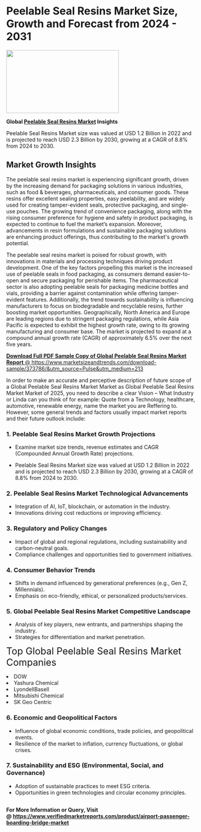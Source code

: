 <H1>Peelable Seal Resins Market Size, Growth and Forecast from 2024 - 2031</H1><img class="aligncenter size-medium wp-image-584254" src="https://thirdeyenews.in/wp-content/uploads/2024/09/Global-Market-Research-300x168.jpeg" alt="" width="300" height="168" /><p><strong>Global&nbsp;<a href="https://www.marketsizeandtrends.com/download-sample/373786/&amp;utm_source=Pulse&amp;utm_medium=213">Peelable Seal Resins Market</a> Insights</strong></p><p>Peelable Seal Resins Market size was valued at USD 1.2 Billion in 2022 and is projected to reach USD 2.3 Billion by 2030, growing at a CAGR of 8.8% from 2024 to 2030.</p><p><h2>Market Growth Insights</h2> <p>The peelable seal resins market is experiencing significant growth, driven by the increasing demand for packaging solutions in various industries, such as food & beverages, pharmaceuticals, and consumer goods. These resins offer excellent sealing properties, easy peelability, and are widely used for creating tamper-evident seals, protective packaging, and single-use pouches. The growing trend of convenience packaging, along with the rising consumer preference for hygiene and safety in product packaging, is expected to continue to fuel the market’s expansion. Moreover, advancements in resin formulations and sustainable packaging solutions are enhancing product offerings, thus contributing to the market's growth potential.</p> <p><a href="#"></a></p> <p>The peelable seal resins market is poised for robust growth, with innovations in materials and processing techniques driving product development. One of the key factors propelling this market is the increased use of peelable seals in food packaging, as consumers demand easier-to-open and secure packaging for perishable items. The pharmaceutical sector is also adopting peelable seals for packaging medicine bottles and vials, providing a barrier against contamination while offering tamper-evident features. Additionally, the trend towards sustainability is influencing manufacturers to focus on biodegradable and recyclable resins, further boosting market opportunities. Geographically, North America and Europe are leading regions due to stringent packaging regulations, while Asia Pacific is expected to exhibit the highest growth rate, owing to its growing manufacturing and consumer base. The market is projected to expand at a compound annual growth rate (CAGR) of approximately 6.5% over the next five years.</p> <p><a href="#"></p><p><span class=""><strong>Download Full PDF Sample Copy of Global Peelable Seal Resins Market Report</strong> @ <a href="https://www.marketsizeandtrends.com/download-sample/373786/&amp;utm_source=Pulse&amp;utm_medium=213" target="_blank">https://www.marketsizeandtrends.com/download-sample/373786/&amp;utm_source=Pulse&amp;utm_medium=213</a></span></p><p>In order to make an accurate and perceptive description of future scope of a Global&nbsp;Peelable Seal Resins Market Market as Global&nbsp;Peelable Seal Resins Market Market of 2025, you need to describe a clear Vision &ndash; What Industry or Linda can you think of for example: Quote from a Technology, healthcare, automotive, renewable energy, name the market you are Reffering to. However, some general trends and factors usually impact market reports and their future outlook include:</p><h3>1.&nbsp;<strong>Peelable Seal Resins Market Growth Projections</strong></h3><ul><li>Examine market size trends, revenue estimates and CAGR (Compounded Annual Growth Rate) projections.</li><li><p>Peelable Seal Resins Market size was valued at USD 1.2 Billion in 2022 and is projected to reach USD 2.3 Billion by 2030, growing at a CAGR of 8.8% from 2024 to 2030.</p></li></ul><h3>2.&nbsp;<strong>Peelable Seal Resins Market Technological Advancements</strong></h3><ul><li>Integration of AI, IoT, blockchain, or automation in the industry.</li><li>Innovations driving cost reductions or improving efficiency.</li></ul><h3>3.&nbsp;<strong>Regulatory and Policy Changes</strong></h3><ul><li>Impact of global and regional regulations, including sustainability and carbon-neutral goals.</li><li>Compliance challenges and opportunities tied to government initiatives.</li></ul><h3>4.&nbsp;<strong>Consumer Behavior Trends</strong></h3><ul><li>Shifts in demand influenced by generational preferences (e.g., Gen Z, Millennials).</li><li>Emphasis on eco-friendly, ethical, or personalized products/services.</li></ul><h3>5.&nbsp;<strong>Global Peelable Seal Resins Market Competitive Landscape</strong></h3><ul><li>Analysis of key players, new entrants, and partnerships shaping the industry.</li><li>Strategies for differentiation and market penetration.</li></ul><p data-pm-slice="1 1 []"><span style="color: inherit; font-family: inherit; font-size: 25px;">Top Global Peelable Seal Resins Market Companies</span></p><div class="" data-test-id=""><p><li>DOW</li><li> Yashura Chemical</li><li> LyondellBasell</li><li> Mitsubishi Chemical</li><li> SK Geo Centric</li></p></div><h3>6.&nbsp;<strong>Economic and Geopolitical Factors</strong></h3><ul><li>Influence of global economic conditions, trade policies, and geopolitical events.</li><li>Resilience of the market to inflation, currency fluctuations, or global crises.</li></ul><h3>7.&nbsp;<strong>Sustainability and ESG (Environmental, Social, and Governance)</strong></h3><ul><li>Adoption of sustainable practices to meet ESG criteria.</li><li>Opportunities in green technologies and circular economy principles.</li></ul><h2><strong style="font-size: 14px;">For More Information or Query, Visit @&nbsp;</strong><a style="background-color: #ffffff; font-size: 14px;" href="https://www.marketsizeandtrends.com/report/peelable-seal-resins-market/" target="_blank">https://www.verifiedmarketreports.com/product/airport-passenger-boarding-bridge-market</a></h2>
